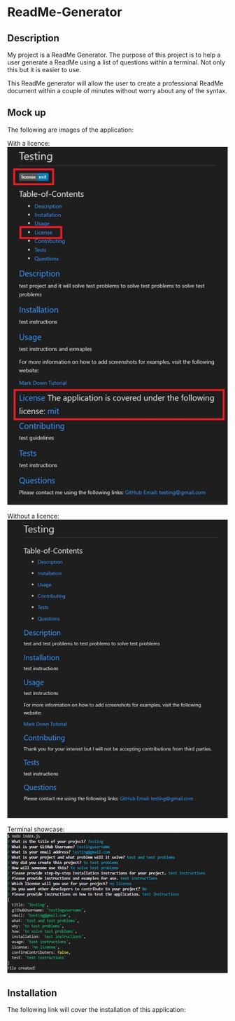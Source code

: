 # ReadMe-Generator

## Description
My project is a ReadMe Generator. The purpose of this project is to help a user generate a ReadMe using a list of questions within a terminal. Not only this but it is easier to use. 

This ReadMe generator will allow the user to create a professional ReadMe document within a couple of minutes without worry about any of the syntax. 

## Mock up
The following are images of the application:

With a licence:
![ReadMe with licence provided](./Images/testing%20with%20licence.jpg)

Without a licence:
![ReadMe without licence provided](./Images/testing%20without%20license.jpg)

Terminal showcase:
![Terminal mock up](./Images/node%20index%20run%20phase.jpg)


## Installation
The following link will cover the installation of this application:
